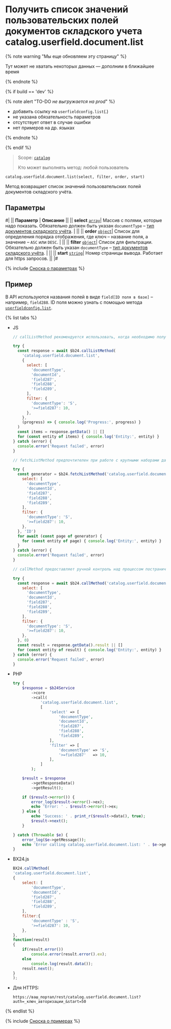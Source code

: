 # Получить список значений пользовательских полей документов складского учета catalog.userfield.document.list

{% note warning "Мы еще обновляем эту страницу" %}

Тут может не хватать некоторых данных — дополним в ближайшее время

{% endnote %}

{% if build == 'dev' %}

{% note alert "TO-DO _не выгружается на prod_" %}

- добавить ссылку на `userfieldconfig.list`(.)
- не указана обязательность параметров
- отсутствует ответ в случае ошибки
- нет примеров на др. языках
  
{% endnote %}

{% endif %}

> Scope: [`catalog`](../../scopes/permissions.md)
>
> Кто может выполнять метод: любой пользователь

```http
catalog.userfield.document.list(select, filter, order, start)
```

Метод возвращает список значений пользовательских полей документов складского учёта.

## Параметры

#|
|| **Параметр** | **Описание** ||
|| **select**
[`array`](../../data-types.md)| Массив с полями, которые надо показать. Обязательно должен быть указан `documentType` – [тип документов складского учёта](../enum/catalog-enum-get-store-document-types.md). | ||
|| **order** 
[`object`](../../data-types.md)| Список для определения порядка отображения, где ключ – название поля, а значение – `ASC` или `DESC`. | ||
|| **filter** 
[`object`](../../data-types.md)| Список для фильтрации. Обязательно должен быть указан `documentType` – [тип документов складского учёта](../enum/catalog-enum-get-store-document-types.md). | ||
|| **start** 
[`string`](../../data-types.md)| Номер страницы вывода. Работает для https запросов. ||
|#

{% include [Сноска о параметрах](../../../_includes/required.md) %}

## Пример

В API используются названия полей в виде `field[ID поля в базе]` – например, `field288`. ID поля можно узнать с помощью метода [`userfieldconfig.list`](.).

{% list tabs %}

- JS


    ```js
    // callListMethod рекомендуется использовать, когда необходимо получить весь набор списочных данных и объём записей относительно невелик (до примерно 1000 элементов). Метод загружает все данные сразу, что может привести к высокой нагрузке на память при работе с большими объемами.
    
    try {
      const response = await $b24.callListMethod(
        'catalog.userfield.document.list',
        {
          select: [
            'documentType',
            'documentId',
            'field287',
            'field288',
            'field289',
          ],
          filter: {
            'documentType': 'S',
            '>=field287': 10,
          },
        },
        (progress) => { console.log('Progress:', progress) }
      )
      const items = response.getData() || []
      for (const entity of items) { console.log('Entity:', entity) }
    } catch (error) {
      console.error('Request failed', error)
    }
    
    // fetchListMethod предпочтителен при работе с крупными наборами данных. Метод реализует итеративную выборку с использованием генератора, что позволяет обрабатывать данные по частям и эффективно использовать память.
    
    try {
      const generator = $b24.fetchListMethod('catalog.userfield.document.list', {
        select: [
          'documentType',
          'documentId',
          'field287',
          'field288',
          'field289',
        ],
        filter: {
          'documentType': 'S',
          '>=field287': 10,
        },
      }, 'ID')
      for await (const page of generator) {
        for (const entity of page) { console.log('Entity:', entity) }
      }
    } catch (error) {
      console.error('Request failed', error)
    }
    
    // callMethod предоставляет ручной контроль над процессом постраничного получения данных через параметр start. Подходит для сценариев, где требуется точное управление пакетами запросов. Однако при больших объемах данных может быть менее эффективным по сравнению с fetchListMethod.
    
    try {
      const response = await $b24.callMethod('catalog.userfield.document.list', {
        select: [
          'documentType',
          'documentId',
          'field287',
          'field288',
          'field289',
        ],
        filter: {
          'documentType': 'S',
          '>=field287': 10,
        },
      }, 0)
      const result = response.getData().result || []
      for (const entity of result) { console.log('Entity:', entity) }
    } catch (error) {
      console.error('Request failed', error)
    }
    ```

- PHP


    ```php
    try {
        $response = $b24Service
            ->core
            ->call(
                'catalog.userfield.document.list',
                [
                    'select' => [
                        'documentType',
                        'documentId',
                        'field287',
                        'field288',
                        'field289',
                    ],
                    'filter' => [
                        'documentType' => 'S',
                        '>=field287'   => 10,
                    ],
                ]
            );
    
        $result = $response
            ->getResponseData()
            ->getResult();
    
        if ($result->error()) {
            error_log($result->error()->ex);
            echo 'Error: ' . $result->error()->ex;
        } else {
            echo 'Success: ' . print_r($result->data(), true);
            $result->next();
        }
    
    } catch (Throwable $e) {
        error_log($e->getMessage());
        echo 'Error calling catalog.userfield.document.list: ' . $e->getMessage();
    }
    ```

- BX24.js

    ```js
    BX24.callMethod(
    'catalog.userfield.document.list',
    {
        select: [
            'documentType',
            'documentId',
            'field287',
            'field288',
            'field289',
        ],
        filter:{
            'documentType' : 'S',
            '>=field287': 10,
        },
    },
    function(result)
    {
        if(result.error())
            console.error(result.error().ex);
        else
            console.log(result.data());
        result.next();
    }
    );
    ```

- Для HTTPS:

    ```
    https://ваш_портал/rest/catalog.userfield.document.list?auth=_ключ_авторизации_&start=50
    ```

{% endlist %}

{% include [Сноска о примерах](../../../_includes/examples.md) %}
